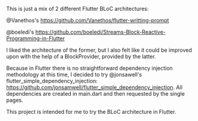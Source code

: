This is just a mix of 2 different Flutter BLoC architectures:

@Vanethos's https://github.com/Vanethos/flutter-writting-prompt

@boeledi's https://github.com/boeledi/Streams-Block-Reactive-Programming-in-Flutter

I liked the architecture of the former, but I also felt like it could be
improved upon with the help of a BlockProvider, provided by the latter.

Because in Flutter there is no straightforward dependency injection methodology at
this time, I decided to try @jonsawell's flutter_simple_dependency_injection:
https://github.com/jonsamwell/flutter_simple_dependency_injection.
All dependencies are created in main.dart and then requested by the single pages.

This project is intended for me to try the BLoC architecture in Flutter.